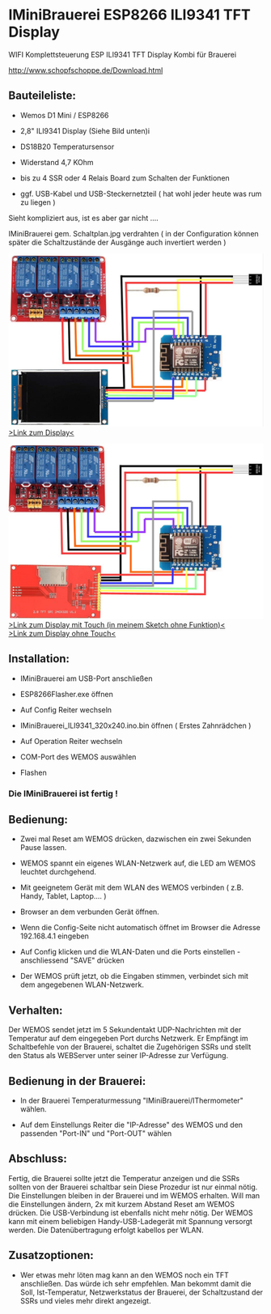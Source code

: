 IMiniBrauerei ESP8266 ILI9341 TFT Display
=========================================

WIFI Komplettsteuerung ESP ILI9341 TFT Display Kombi für Brauerei

http://www.schopfschoppe.de/Download.html

Bauteileliste:
--------------

-   Wemos D1 Mini / ESP8266 

-   2,8" ILI9341 Display (Siehe Bild unten)i

-   DS18B20 Temperatursensor

-   Widerstand 4,7 KOhm

-   bis zu 4 SSR oder 4 Relais Board zum Schalten der Funktionen

-   ggf. USB-Kabel und USB-Steckernetzteil ( hat wohl jeder heute was rum zu
    liegen )

Sieht kompliziert aus, ist es aber gar nicht ....

IMiniBrauerei gem. Schaltplan.jpg verdrahten ( in der Configuration können
später die Schaltzustände der Ausgänge auch invertiert werden )

![Schaltplan](Schaltplan.jpg)
[\>Link zum Display\<](https://www.amazon.de/DollaTek-LCD-Bildschirm-SPI-Modul-Schnittstelle-TFT-Farbbildschirm/dp/B07QFVBPMX)  

![Schaltplan2](Schaltplan2.jpg)
[\>Link zum Display mit Touch (in meinem Sketch ohne Funktion)\<](https://www.amazon.de/240x320-LCD-Bildschirm-Serial-Port-Modul-ILI9341/dp/B07MXH92RL/ref=dp_prsubs_1?pd_rd_i=B07MXH92RL)  
[\>Link zum Display ohne Touch\<](https://www.amazon.de/gp/product/B08FJ4NRMK/ref=ppx_yo_dt_b_asin_title_o03_s00?ie=UTF8&psc=1)  

Installation:
-------------

-   IMiniBrauerei am USB-Port anschließen

-   ESP8266Flasher.exe öffnen

-   Auf Config Reiter wechseln

-   IMiniBrauerei_ILI9341_320x240.ino.bin öffnen ( Erstes Zahnrädchen )

-   Auf Operation Reiter wechseln

-   COM-Port des WEMOS auswählen

-   Flashen

### Die IMiniBrauerei ist fertig !

Bedienung:
----------

-   Zwei mal Reset am WEMOS drücken, dazwischen ein zwei Sekunden Pause lassen.

-   WEMOS spannt ein eigenes WLAN-Netzwerk auf, die LED am WEMOS leuchtet
    durchgehend.

-   Mit geeignetem Gerät mit dem WLAN des WEMOS verbinden ( z.B. Handy, Tablet,
    Laptop.... )

-   Browser an dem verbunden Gerät öffnen.

-   Wenn die Config-Seite nicht automatisch öffnet im Browser die Adresse
    192.168.4.1 eingeben

-   Auf Config klicken und die WLAN-Daten und die Ports einstellen -
    anschliessend "SAVE" drücken

-   Der WEMOS prüft jetzt, ob die Eingaben stimmen, verbindet sich mit dem
    angegebenen WLAN-Netzwerk.

Verhalten:
----------

Der WEMOS sendet jetzt im 5 Sekundentakt UDP-Nachrichten mit der Temperatur auf
dem eingegeben Port durchs Netzwerk. Er Empfängt im Schaltbefehle von der
Brauerei, schaltet die Zugehörigen SSRs und stellt den Status als WEBServer
unter seiner IP-Adresse zur Verfügung.

Bedienung in der Brauerei:
--------------------------

-   In der Brauerei Temperaturmessung "IMiniBrauerei/IThermometer" wählen.

-   Auf dem Einstellungs Reiter die "IP-Adresse" des WEMOS und den passenden
    "Port-IN" und "Port-OUT" wählen

Abschluss:
----------

Fertig, die Brauerei sollte jetzt die Temperatur anzeigen und die SSRs sollten
von der Brauerei schaltbar sein Diese Prozedur ist nur einmal nötig. Die
Einstellungen bleiben in der Brauerei und im WEMOS erhalten. Will man die
Einstellungen ändern, 2x mit kurzem Abstand Reset am WEMOS drücken. Die
USB-Verbindung ist ebenfalls nicht mehr nötig. Der WEMOS kann mit einem
beliebigen Handy-USB-Ladegerät mit Spannung versorgt werden. Die
Datenübertragung erfolgt kabellos per WLAN.

Zusatzoptionen:
---------------

-   Wer etwas mehr löten mag kann an den WEMOS noch ein TFT anschließen. Das
    würde ich sehr empfehlen. Man bekommt damit die Soll, Ist-Temperatur,
    Netzwerkstatus der Brauerei, der Schaltzustand der SSRs und vieles mehr
    direkt angezeigt.
    
    
